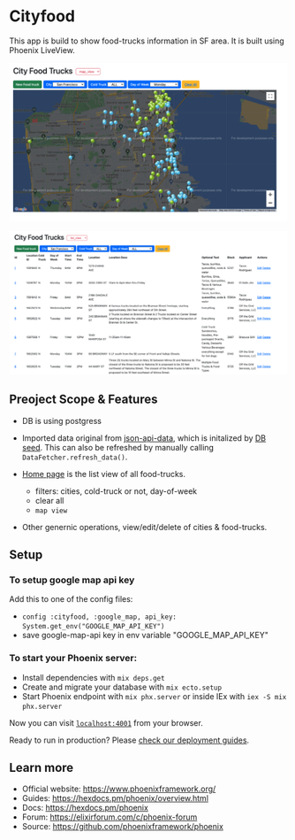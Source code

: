 # Cityfood
This app is build to show food-trucks information in SF area.  It is built using Phoenix LiveView. 

  ![map-view](./docs/map_view.jpg)

  ![list-view](./docs/list_view.jpg)

## Preoject Scope & Features
- DB is using postgress
- Imported data original from [json-api-data](https://data.sfgov.org/resource/jjew-r69b.json), which is initalized by [DB seed](./priv/repo/seeds.exs). This can also be refreshed by manually calling `DataFetcher.refresh_data()`.
- [Home page](http://localhost:4001/) is the list view of all food-trucks. 
  - filters: cities, cold-truck or not, day-of-week
  - clear all
  - `map view`

- Other genernic operations, view/edit/delete of cities & food-trucks. 

## Setup 

### To setup google map api key
Add this to one of the config files: 
- `config :cityfood, :google_map, api_key: System.get_env("GOOGLE_MAP_API_KEY")`
- save google-map-api key in env variable "GOOGLE_MAP_API_KEY"

### To start your Phoenix server:

  * Install dependencies with `mix deps.get`
  * Create and migrate your database with `mix ecto.setup`
  * Start Phoenix endpoint with `mix phx.server` or inside IEx with `iex -S mix phx.server`

Now you can visit [`localhost:4001`](http://localhost:4001) from your browser.

Ready to run in production? Please [check our deployment guides](https://hexdocs.pm/phoenix/deployment.html).

## Learn more

  * Official website: https://www.phoenixframework.org/
  * Guides: https://hexdocs.pm/phoenix/overview.html
  * Docs: https://hexdocs.pm/phoenix
  * Forum: https://elixirforum.com/c/phoenix-forum
  * Source: https://github.com/phoenixframework/phoenix
